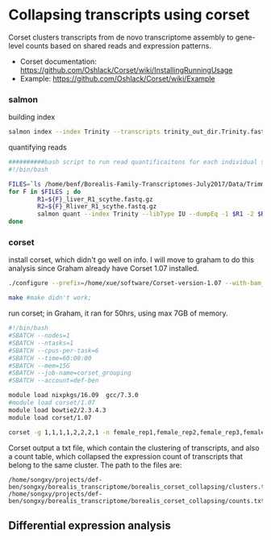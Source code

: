 # Collapsing transcripts using corset
Corset clusters transcripts from de novo transcriptome assembly to gene-level counts based on shared reads and expression patterns. 
- Corset documentation: https://github.com/Oshlack/Corset/wiki/InstallingRunningUsage
- Example: https://github.com/Oshlack/Corset/wiki/Example

### salmon
building index
```bash
salmon index --index Trinity --transcripts trinity_out_dir.Trinity.fasta
```
quantifying reads
```bash
##########bash script to run read quantificaitons for each individual separately using salmon  
#!/bin/bash

FILES=`ls /home/benf/Borealis-Family-Transcriptomes-July2017/Data/Trimmed/BJE*_liver_R1_scythe.fastq.gz | sed 's/_liver_R1_scythe.fastq.gz//g'`
for F in $FILES ; do
        R1=${F}_liver_R1_scythe.fastq.gz
        R2=${F}_Rliver_R1_scythe.fastq.gz
        salmon quant --index Trinity --libType IU --dumpEq -1 $R1 -2 $R2 --output ${F}.out
done
```
### corset
install corset, which didn't go well on info. I will move to graham to do this analysis since Graham already have Corset 1.07 installed. 
```bash
./configure --prefix=/home/xue/software/Corset-version-1.07 --with-bam_inc=/usr/local/samtools/1.3.1/ --with-bam_lib=/usr/local/samtools/1.3.1/

make #make didn't work; 
```
run corset; in Graham, it ran for 50hrs, using max 7GB of memory. 
```bash
#!/bin/bash
#SBATCH --nodes=1
#SBATCH --ntasks=1
#SBATCH --cpus-per-task=6 
#SBATCH --time=60:00:00
#SBATCH --mem=15G
#SBATCH --job-name=corset_grouping
#SBATCH --account=def-ben

module load nixpkgs/16.09  gcc/7.3.0
#module load corset/1.07
module load bowtie2/2.3.4.3
module load corset/1.07

corset -g 1,1,1,1,2,2,2,1 -n female_rep1,female_rep2,female_rep3,female_rep4,male_rep1,male_rep2,male_rep3,male_rep4 -f true -i salmon_eq_classes salmon_out/BJE*/aux_info/eq_classes.txt
```
Corset output a txt file, which contain the clustering of transcripts, and also a count table, which collapsed the expression count of transcripts that belong to the same cluster. The path to the files are:
```
/home/songxy/projects/def-ben/songxy/borealis_transcriptome/borealis_corset_collapsing/clusters.txt
/home/songxy/projects/def-ben/songxy/borealis_transcriptome/borealis_corset_collapsing/counts.txt
```


## Differential expression analysis






